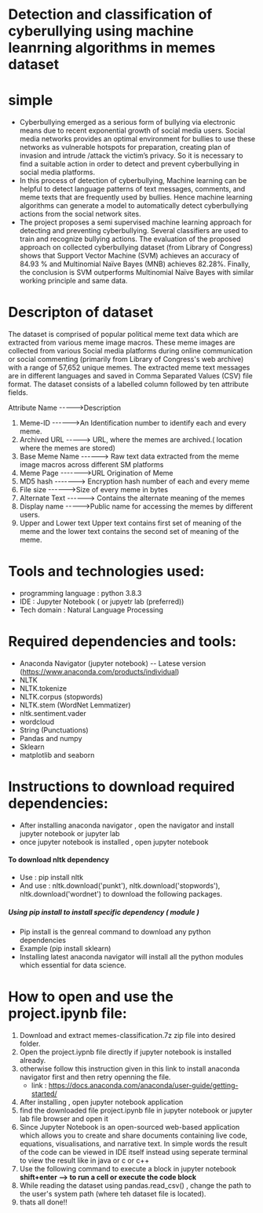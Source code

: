 # Detection and classification of cyberullying using machine leanrning algorithms in memes dataset
# simple
- Cyberbullying emerged as a serious form of bullying via electronic means due to recent exponential growth of social media users. Social media networks provides an optimal environment for bullies to use these networks as vulnerable hotspots for preparation, creating plan of invasion and intrude /attack the victim’s privacy. So it is necessary to find a suitable action in order to detect and prevent cyberbullying in social media platforms.
- In this process of detection of cyberbullying, Machine learning can be helpful to detect language patterns of text messages, comments, and meme texts that are frequently used by bullies. Hence machine learning algorithms can generate a model to automatically detect cyberbullying actions from the social network sites. 
 - The project proposes a semi supervised machine learning approach for detecting and preventing cyberbullying. Several classifiers are used to train and recognize bullying actions. The evaluation of the proposed approach on collected cyberbullying dataset (from Library of Congress) shows that Support Vector Machine (SVM) achieves an accuracy of 84.93 % and Multinomial Naïve Bayes (MNB) achieves 82.28%. Finally, the conclusion is SVM outperforms Multinomial Naïve Bayes with similar working principle and same data.
 
# Descripton of dataset
The dataset is comprised of popular political meme text data which are extracted from various meme image macros. These meme images are collected from various Social media platforms during online communication or social commenting (primarily from Library of Congress's web archive) with a range of 57,652 unique memes. The extracted meme text messages are in different languages and saved in Comma Separated Values (CSV) file format. The dataset consists of a labelled column followed by ten attribute fields.

 Attribute Name	----->Description
1.	Meme-ID	------>An Identification number to identify each and every meme. 
2.	Archived URL -----> URL, where the memes are archived.( location where the memes are stored)
3.	Base Meme Name	 ------> Raw text data extracted from the meme image macros across different SM platforms
4.	Meme Page ------->URL	Origination of Meme
5.	MD5 hash	-------> Encryption hash number of each and every meme
6.	File size	------>Size of every meme in bytes
7.	Alternate Text	------> Contains the alternate meaning of the memes
8.	Display name	----->Public name for accessing the memes by different users.
9.	Upper and Lower text	Upper text contains first set of meaning of the meme and the lower text contains the second set of meaning of the meme.

 
# Tools and technologies used:
- programming language : python 3.8.3
- IDE : Jupyter Notebook ( or jupyetr lab (preferred)) 
- Tech domain : Natural Language Processing

# Required dependencies and tools:
- Anaconda Navigator (jupyter notebook) -- Latese version (https://www.anaconda.com/products/individual)
- NLTK
- NLTK.tokenize 
- NLTK.corpus (stopwords)
- NLTK.stem (WordNet Lemmatizer)
- nltk.sentiment.vader
- wordcloud
- String (Punctuations)
- Pandas and numpy
- Sklearn
- matplotlib and seaborn

# Instructions to download required dependencies:
- After installing anaconda navigator , open the navigator and install jupyter notebook or jupyter lab 
- once jupyter notebook is installed , open jupyter notebook
#### To download nltk dependency 
- Use : pip install nltk
- And use : nltk.download('punkt'),  nltk.download('stopwords'),  nltk.download('wordnet') to download the following packages.
##### Using pip install to install specific dependency ( module )
- Pip install is the genreal command to download any python dependencies
- Example (pip install sklearn) 
- Installing latest anaconda navigator will install all the python modules which essential for data science.

 # How to open and use the project.ipynb file:
 1) Download and extract memes-classification.7z zip file into desired folder.
 2) Open the project.iypnb file directly if jupyter notebook is installed already.
 3) otherwise follow this instruction given in this link to install anaconda navigator first and then retry openning the file.
    - link : https://docs.anaconda.com/anaconda/user-guide/getting-started/
 4) After installing , open jupyter notebook application 
 5) find the downloaded file project.ipynb file in jupyter notebook or jupyter lab file browser and open it
 6) Since Jupyter Notebook is an open-sourced web-based application which allows you to create and share documents containing live code, equations, visualisations, and narrative text. In simple words the result of the code can be viewed in IDE itself instead using seperate terminal to view the result like in java or c or c++
 7) Use the following command to execute a block in jupyter notebook
    **shift+enter --> to run a cell or execute the code block** 
 8) While reading the dataset using pandas.read_csv() , change the path to the user's system path (where teh dataset file is located).
 9) thats all done!!
 
